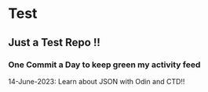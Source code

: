# Test
## Just a Test Repo !!
### One Commit a Day to keep green my activity feed 

14-June-2023: Learn about JSON with Odin and CTD!!



